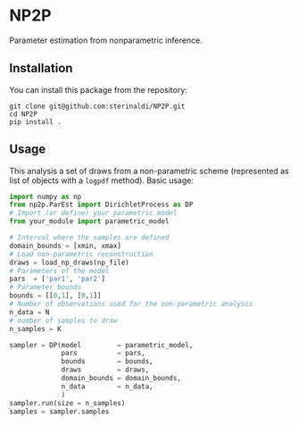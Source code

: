 # NP2P
Parameter estimation from nonparametric inference.

## Installation
You can install this package from the repository:
```
git clone git@github.com:sterinaldi/NP2P.git
cd NP2P
pip install .
```

## Usage
This analysis a set of draws from a non-parametric scheme (represented as list of objects with a `logpdf` method).
Basic usage:
```python
import numpy as np
from np2p.ParEst import DirichletProcess as DP
# Import (or define) your parametric model
from your_module import parametric_model

# Interval where the samples are defined
domain_bounds = [xmin, xmax]
# Load non-parametric reconstruction
draws = load_np_draws(np_file)
# Parameters of the model
pars  = ['par1', 'par2']
# Parameter bounds
bounds = [[0,1], [0,1]]
# Number of observations used for the non-parametric analysis
n_data = N
# number of samples to draw
n_samples = K

sampler = DP(model         = parametric_model, 
             pars          = pars, 
             bounds        = bounds,
             draws         = draws,
             domain_bounds = domain_bounds,
             n_data        = n_data,
             )
sampler.run(size = n_samples)
samples = sampler.samples
```
